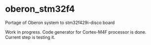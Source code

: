 # oberon_stm32f4
Portage of Oberon system to stm32f429i-disco board


Work in progress.
Code generator for Cortex-M4F processor is done.
Current step is testing it.
